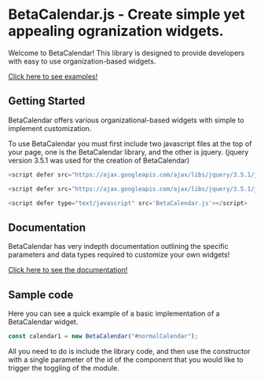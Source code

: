 # BetaCalendar.js - Create simple yet appealing ogranization widgets.

Welcome to BetaCalendar! This library is designed to provide developers with easy to use organization-based widgets.

[Click here to see examples!](https://beta-calendar.herokuapp.com/)

## Getting Started

BetaCalendar offers various organizational-based widgets with simple to implement customization.

To use BetaCalendar you must first include two javascript files at the top of your page, one is the BetaCalendar library, and the other is jquery. (jquery version 3.5.1 was used for the creation of BetaCalendar)

```javascript
<script defer src="https://ajax.googleapis.com/ajax/libs/jquery/3.5.1/jquery.min.js"></script>

<script defer src="https://ajax.googleapis.com/ajax/libs/jquery/3.5.1/jquery.min.js"></script>

<script defer type="text/javascript" src='BetaCalendar.js'></script>
```

## Documentation

BetaCalendar has very indepth documentation outlining the specific parameters and data types required to customize your own widgets!

[Click here to see the documentation!](https://beta-calendar.herokuapp.com/docs.html)

## Sample code

Here you can see a quick example of a basic implementation of a BetaCalendar widget.

```javascript
const calendar1 = new BetaCalendar("#normalCalendar");
```
All you need to do is include the library code, and then use the constructor with a single parameter of the id of the component that you would like to trigger the toggling of the module.
